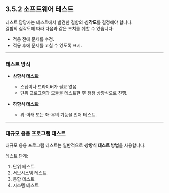 ## 3.5.2 소프트웨어 테스트

테스트 담당자는 테스트에서 발견한 결함의 **심각도**를 결정해야 합니다.  
결함의 심각도에 따라 다음과 같은 조치를 취할 수 있습니다:
- 적용 전에 문제를 수정.
- 적용 후에 문제를 고칠 수 있도록 표시.

---

### 테스트 방식

- **상향식 테스트:**  
  - 스텁이나 드라이버가 필요 없음.  
  - 단위 프로그램과 모듈을 테스트한 후 점점 상향식으로 진행.

- **하향식 테스트:**  
  - 위-아래 또는 좌-우의 기능을 먼저 테스트.

---

### 대규모 응용 프로그램 테스트

대규모 응용 프로그램 테스트는 일반적으로 **상향식 테스트 방법**을 사용합니다.

테스트 단계:  
1. 단위 테스트.  
2. 서브시스템 테스트.  
3. 통합 테스트.  
4. 시스템 테스트.
